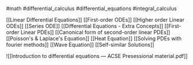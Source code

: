 #math #differential_calculus #differential_equations #integral_calculus 

[[Linear Differential Equations]]
[[First-order ODEs]]
[[Higher order Linear ODEs]]
[[Series ODE]]
[[Differential Equations - Extra Concepts]]
[[First-order Linear PDEs]]
[[Canonical form of second-order linear PDEs]]
[[Poisson's & Laplace's Equation]]
[[Heat Equation]]
[[Solving PDEs with fourier methods]]
[[Wave Equation]]
[[Self-similar Solutions]]

![[Introduction to differential equations — ACSE Presessional material.pdf]]